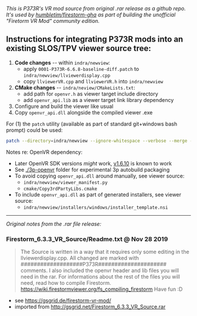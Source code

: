 *This is P373R's VR mod source from original .rar release as a github repo.*
*It's used by [humbletim/firestorm-gha](https://github.com/humbletim/firestorm-gha) as part
of building the unofficial "Firetorm VR Mod" community edition.*

## Instructions for integrating P373R mods into an existing SLOS/TPV viewer source tree:
1. **Code changes** -- within `indra/newview`:
   - apply `0001-P373R-6.6.8-baseline-diff.patch` to `indra/newview/llviewerdisplay.cpp`
   - copy `llviewerVR.cpp` and `llviewerVR.h` into `indra/newview`
2. **CMake changes** -- `indra/neview/CMakeLists.txt`:
   - add path for `openvr.h` as viewer target include directory
   - add `openvr_api.lib` as a viewer target link library dependency
3. Configure and build the viewer like usual
4. Copy `openvr_api.dll` alongside the compiled viewer .exe

For (1) the `patch` utility (available as part of standard git+windows bash prompt) could be used:
```sh
patch --directory=indra/newview --ignore-whitespace --verbose --merge -p1 < p373r-vrmod/0001-P373R-6.6.8-baseline-diff.patch
```

Notes re: OpenVR dependency:
- Later OpenVR SDK versions *might* work, [v1.6.10](https://github.com/ValveSoftware/openvr/tree/v1.6.10) is known to work
- See [./3p-openvr](./3p-openvr) folder for experimental 3p autobuild packaging
- To avoid copying `openvr_api.dll` around manually, see viewer source:
  - `indra/newview/viewer_manifest.py`
  - `cmake/Copy3rdPartyLibs.cmake`
- To include `openvr_api.dll` as part of generated installers, see viewer source:
  - `indra/newview/installers/windows/installer_template.nsi`

---

*Original notes from the .rar file release:*

### Firestorm_6.3.3_VR_Source/Readme.txt @ Nov 28  2019

> The Source is written in a way that it requires only some editing in the llviewerdisplay.cpp.
> All changed are marked with ###################P373R#####################  comments.
> I also included the openvr header and lib files you will need in the rar.
> For informations about the rest of the files you will need, read how to compile Firestorm.
> https://wiki.firestormviewer.org/fs_compiling_firestorm
> Have fun :D

- see https://gsgrid.de/firestorm-vr-mod/
- imported from http://gsgrid.net/Firestorm_6.3.3_VR_Source.rar
